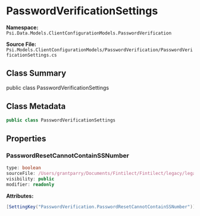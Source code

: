 # PasswordVerificationSettings

**Namespace:** `Psi.Data.Models.ClientConfigurationModels.PasswordVerification`

**Source File:** `Psi.Models.ClientConfigurationModels/PasswordVerification/PasswordVerificationSettings.cs`

## Class Summary

public class PasswordVerificationSettings

## Class Metadata

```typescript
public class PasswordVerificationSettings
```

## Properties

### PasswordResetCannotContainSSNumber

```typescript
type: boolean
sourceFile: /Users/grantparry/Documents/Fintilect/Fintilect/legacy/legacy-apis/Psi.Models.ClientConfigurationModels/PasswordVerification/PasswordVerificationSettings.cs
visibility: public
modifier: readonly
```

**Attributes:**
```csharp
[SettingKey("PasswordVerification.PasswordResetCannotContainSSNumber")]
```
